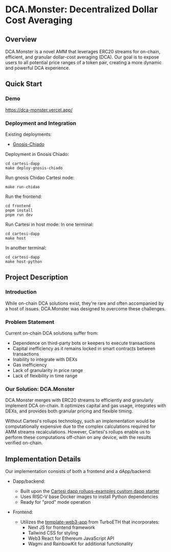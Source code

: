 
# DCA.Monster: Decentralized Dollar Cost Averaging

## Overview

DCA.Monster is a novel AMM that leverages ERC20 streams for on-chain, efficient, and granular dollar-cost averaging (DCA). Our goal is to expose users to all potential price ranges of a token pair, creating a more dynamic and powerful DCA experience.

## Quick Start

### Demo

https://dca-monster.vercel.app/

### Deployment and Integration

Existing deployments:

-   [Gnosis-Chiado](https://gnosis-chiado.blockscout.com/address/0x642f78B3E07DcE580f188c057C390D9BB7744E18)

Deployment in Gnosis Chiado:
```
cd cartesi-dapp
make deploy-gnosis-chiado
```
Run gnosis Chidao Cartesi node:
```
make run-chidao
```

Run the frontend:
```
cd frontend
pnpm install
pnpm run dev
```

Run Cartesi in host mode:
In one terminal:
```
cd cartesi-dapp
make host
```
In another terminal:
```
cd cartesi-dapp
make host-python
```

## Project Description

### Introduction

While on-chain DCA solutions exist, they're rare and often accompanied by a host of issues. DCA.Monster was designed to overcome these challenges.

### Problem Statement

Current on-chain DCA solutions suffer from:

-   Dependence on third-party bots or keepers to execute transactions
-   Capital inefficiency as it remains locked in smart contracts between transactions
-   Inability to integrate with DEXs
-   Gas inefficiency
-   Lack of granularity in price range
-   Lack of flexibility in time range

### Our Solution: DCA.Monster

DCA.Monster merges with ERC20 streams to efficiently and granularly implement DCA on-chain. It optimizes capital and gas usage, integrates with DEXs, and provides both granular pricing and flexible timing.

Without Cartesi's rollups technology, such an implementation would be computationally expensive due to the complex calculations required for  AMM streams recalculations. However, Cartesi's rollups enable us to perform these computations off-chain on any device, with the results verified on-chain.

## Implementation Details

Our implementation consists of both a frontend and a dApp/backend:

-   Dapp/backend:
    
    -   Built upon the [Cartesi dapp rollups-examples custom dapp starter](https://github.com/cartesi/rollups-examples/tree/main/custom-dapps)
    -   Uses RISC-V base Docker images to install Python dependencies
    -   Ready for "prod" mode operation
-   Frontend:
    
    -   Utilizes the [template-web3-app](https://github.com/turbo-eth/template-web3-app) from TurboETH that incorporates:
        -   Next JS for frontend framework
        -   Tailwind CSS for styling
        -   Web3 React for Ethereum JavaScript API
        -   Wagmi and RainbowKit for additional functionality